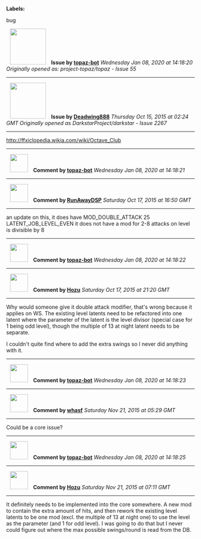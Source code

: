 **Labels:**

bug



<a href="https://github.com/topaz-bot"><img src="https://avatars3.githubusercontent.com/u/59651103?v=4" width="96" height="96" hspace="10"></img></a> **Issue by [topaz-bot](https://github.com/topaz-bot)**
_Wednesday Jan 08, 2020 at 14:18:20_
_Originally opened as: project-topaz/topaz - Issue 55_

----

<a href="https://github.com/Deadwing888"><img src="https://avatars0.githubusercontent.com/u/12477635?v=4"  width="96" height="96" hspace="10"></img></a> **Issue by [Deadwing888](https://github.com/Deadwing888)**
_Thursday Oct 15, 2015 at 02:24 GMT_
_Originally opened as DarkstarProject/darkstar - Issue 2267_

----

http://ffxiclopedia.wikia.com/wiki/Octave_Club




----
<a href="https://github.com/topaz-bot"><img src="https://avatars3.githubusercontent.com/u/59651103?v=4" width="48" height="48" hspace="10"></img></a> **Comment by [topaz-bot](https://github.com/topaz-bot)**
_Wednesday Jan 08, 2020 at 14:18:21_

----

<a href="https://github.com/RunAwayDSP"><img src="https://avatars3.githubusercontent.com/u/6879206?v=4"  width="48" height="48" hspace="10"></img></a> **Comment by [RunAwayDSP](https://github.com/RunAwayDSP)**
_Saturday Oct 17, 2015 at 16:50 GMT_

----

an update on this, it does have MOD_DOUBLE_ATTACK   25  LATENT_JOB_LEVEL_EVEN   it does not have a mod for 2-8 attacks on level is divisible by 8




----
<a href="https://github.com/topaz-bot"><img src="https://avatars3.githubusercontent.com/u/59651103?v=4" width="48" height="48" hspace="10"></img></a> **Comment by [topaz-bot](https://github.com/topaz-bot)**
_Wednesday Jan 08, 2020 at 14:18:22_

----

<a href="https://github.com/Hozu"><img src="https://avatars3.githubusercontent.com/u/12777366?v=4"  width="48" height="48" hspace="10"></img></a> **Comment by [Hozu](https://github.com/Hozu)**
_Saturday Oct 17, 2015 at 21:20 GMT_

----

Why would someone give it double attack modifier, that's wrong because it applies on WS. The existing level latents need to be refactored into one latent where the parameter of the latent is the level divisor (special case for 1 being odd level), though the multiple of 13 at night latent needs to be separate.

I couldn't quite find where to add the extra swings so I never did anything with it.




----
<a href="https://github.com/topaz-bot"><img src="https://avatars3.githubusercontent.com/u/59651103?v=4" width="48" height="48" hspace="10"></img></a> **Comment by [topaz-bot](https://github.com/topaz-bot)**
_Wednesday Jan 08, 2020 at 14:18:23_

----

<a href="https://github.com/whasf"><img src="https://avatars3.githubusercontent.com/u/6373706?v=4"  width="48" height="48" hspace="10"></img></a> **Comment by [whasf](https://github.com/whasf)**
_Saturday Nov 21, 2015 at 05:29 GMT_

----

Could be a core issue?




----
<a href="https://github.com/topaz-bot"><img src="https://avatars3.githubusercontent.com/u/59651103?v=4" width="48" height="48" hspace="10"></img></a> **Comment by [topaz-bot](https://github.com/topaz-bot)**
_Wednesday Jan 08, 2020 at 14:18:25_

----

<a href="https://github.com/Hozu"><img src="https://avatars3.githubusercontent.com/u/12777366?v=4"  width="48" height="48" hspace="10"></img></a> **Comment by [Hozu](https://github.com/Hozu)**
_Saturday Nov 21, 2015 at 07:11 GMT_

----

It definitely needs to be implemented into the core somewhere. A new mod to contain the extra amount of hits, and then rework the existing level latents to be one mod (excl. the multiple of 13 at night one) to use the level as the parameter (and 1 for odd level). I was going to do that but I never could figure out where the max possible swings/round is read from the DB.



